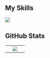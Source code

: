 ## My Skills

<img src="https://img.shields.io/badge/Java-%23ED8B00.svg?logo=openjdk&logoColor=white"> 

## GitHub Stats

<table><tbody><tr border="none"><td width="50%" align="center">
<img align="center" src="https://readme-stats-fork-mauve.vercel.app/api/?username=NikoLabs-LeadDev&theme=dark&show_icons=true&count_private=true"><br>
